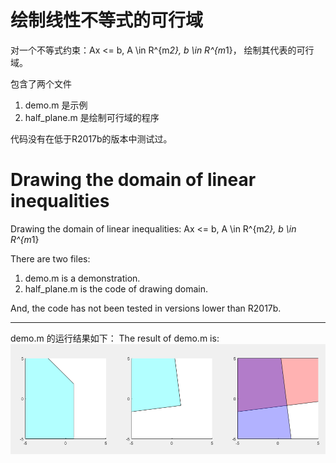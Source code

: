 # 绘制线性不等式的可行域
对一个不等式约束：Ax <= b, A \in R^{m*2}, b \in R^{m*1}， 绘制其代表的可行域。

包含了两个文件 
1. demo.m 是示例
2. half_plane.m 是绘制可行域的程序

代码没有在低于R2017b的版本中测试过。

# Drawing the domain of linear inequalities
Drawing the domain of linear inequalities: Ax <= b, A \in R^{m*2}, b \in R^{m*1}

There are two files:
1. demo.m is a demonstration.
2. half_plane.m is the code of drawing domain.

And, the code has not been tested in versions lower than R2017b.


--------------------
demo.m 的运行结果如下：
The result of demo.m is:
![image](https://github.com/EXPSIN/drawing-linear-inequalities/blob/main/half_plane_gif.gif)
